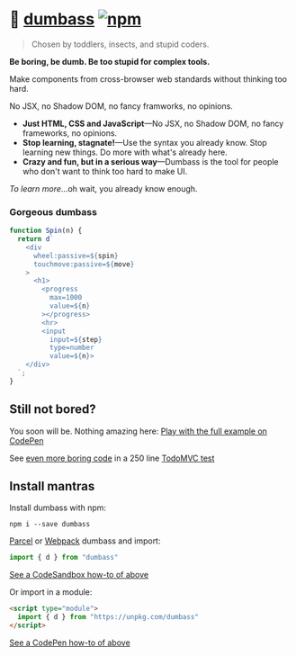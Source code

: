 # :bug: [dumbass](https://github.com/dosyago/dumbass) [![npm](https://img.shields.io/npm/v/dumbass.svg?label=&color=0080FF)](https://github.com/dosyago/dumbass/releases/latest)

> Chosen by toddlers, insects, and stupid coders.

**Be boring, be dumb. Be too stupid for complex tools.**

Make components from cross-browser web standards without thinking too hard. 

No JSX, no Shadow DOM, no fancy framworks, no opinions.

- **Just HTML, CSS and JavaScript**—No JSX, no Shadow DOM, no fancy frameworks, no opinions. 
- **Stop learning, stagnate!**—Use the syntax you already know. Stop learning new things. Do more with what's already here.
- **Crazy and fun, but in a serious way**—Dumbass is the tool for people who don't want to think too hard to make UI. 

*To learn more*...oh wait, you already know enough. 

### Gorgeous dumbass

```javascript     
function Spin(n) {
  return d`  
    <div 
      wheel:passive=${spin}
      touchmove:passive=${move}
    >
      <h1>
        <progress 
          max=1000
          value=${n}
        ></progress>
        <hr>
        <input 
          input=${step}
          type=number 
          value=${n}>
    </div>
  `;
}
```

## Still not bored?

You soon will be. Nothing amazing here: [Play with the full example on CodePen](https://codepen.io/dosycorp/pen/OJPQQzB?editors=1000)

See [even more boring code](https://github.com/dosyago/dumbass/blob/master/tests/rvanillatodo/src/app.js) in a 250 line [TodoMVC test](https://dosyago.github.io/dumbass/tests/rvanillatodo/)

## Install mantras

Install dumbass with npm:

```console
npm i --save dumbass
```

[Parcel](https://parceljs.org) or [Webpack](https://webpack.js.org) dumbass and import:

```js
import { d } from "dumbass"
```

[See a CodeSandbox how-to of above](https://codesandbox.io/s/dumbass-playground-7drzg)

Or import in a module:

```html
<script type="module">
  import { d } from "https://unpkg.com/dumbass"
</script>
```

[See a CodePen how-to of above](https://codepen.io/dosycorp/pen/OJPQQzB?editors=1000)
